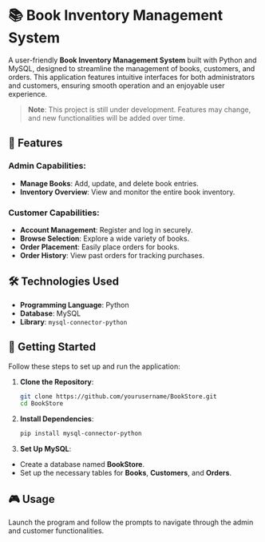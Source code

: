 # 📚 Book Inventory Management System

A user-friendly **Book Inventory Management System** built with Python and MySQL, designed to streamline the management of books, customers, and orders. This application features intuitive interfaces for both administrators and customers, ensuring smooth operation and an enjoyable user experience.

> **Note**: This project is still under development. Features may change, and new functionalities will be added over time.

## 🚀 Features

### Admin Capabilities:
- **Manage Books**: Add, update, and delete book entries.
- **Inventory Overview**: View and monitor the entire book inventory.

### Customer Capabilities:
- **Account Management**: Register and log in securely.
- **Browse Selection**: Explore a wide variety of books.
- **Order Placement**: Easily place orders for books.
- **Order History**: View past orders for tracking purchases.

## 🛠 Technologies Used

- **Programming Language**: Python
- **Database**: MySQL
- **Library**: `mysql-connector-python`

## 🏁 Getting Started

Follow these steps to set up and run the application:

1. **Clone the Repository**:
   ```bash
   git clone https://github.com/yourusername/BookStore.git
   cd BookStore

2. **Install Dependencies**:
   ```bash
   pip install mysql-connector-python
   
3. **Set Up MySQL**:

- Create a database named **BookStore**.
- Set up the necessary tables for **Books**, **Customers**, and **Orders**.
 
## 🎮 Usage
Launch the program and follow the prompts to navigate through the admin and customer functionalities.

